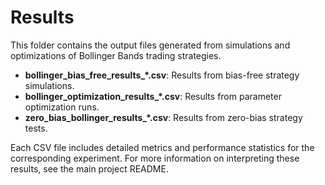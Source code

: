 # Results

This folder contains the output files generated from simulations and optimizations of Bollinger Bands trading strategies.

- **bollinger_bias_free_results_*.csv**: Results from bias-free strategy simulations.
- **bollinger_optimization_results_*.csv**: Results from parameter optimization runs.
- **zero_bias_bollinger_results_*.csv**: Results from zero-bias strategy tests.

Each CSV file includes detailed metrics and performance statistics for the corresponding experiment. For more information on interpreting these results, see the main project README.
